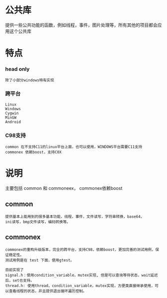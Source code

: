 # 公共库

提供一些公共功能的函数，例如线程，事件，图片处理等，所有其他的项目都会应用这个公共库

# 特点

### head only
    除了小部分windows特有实现

### 跨平台
    Linux
    Windows
    Cygwin
    MinGW
    Android

### C98支持
	common 在不支持C11的linux平台上面，也可以使用，WINDOWS平台需要C11支持
	commonex 依赖boost，支持C0X

# 说明

主要包括 common 和 commoneex， commonex依赖boost

## common 
	提供基本上能用到的很多基本功能，线程，事件，文件读写，字符串转换，base64，
	ini读写，bmp文件读写，编码转换等。

## commonex
	commonex的重构升级版本，完全的跨平台，支持C98，依赖boost，更加完善的测试用例，保证稳定性。
	测试用例是在 test 下面，使用gtest。
	
	目前实现了 
	signal.h：使用condition_variable，mutex实现, 但是可以查询等待状态，wait延迟后，set也支持。
	thread.h: 使用thread，condition_variable，mutex实现，方便类直接继承使用，可以查看线程的状态，并且提供退出循环遍历控制。

